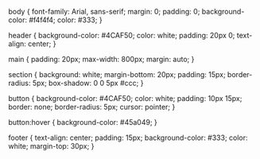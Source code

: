 body {
    font-family: Arial, sans-serif;
    margin: 0;
    padding: 0;
    background-color: #f4f4f4;
    color: #333;
}

header {
    background-color: #4CAF50;
    color: white;
    padding: 20px 0;
    text-align: center;
}

main {
    padding: 20px;
    max-width: 800px;
    margin: auto;
}

section {
    background: white;
    margin-bottom: 20px;
    padding: 15px;
    border-radius: 5px;
    box-shadow: 0 0 5px #ccc;
}

button {
    background-color: #4CAF50;
    color: white;
    padding: 10px 15px;
    border: none;
    border-radius: 5px;
    cursor: pointer;
}

button:hover {
    background-color: #45a049;
}

footer {
    text-align: center;
    padding: 15px;
    background-color: #333;
    color: white;
    margin-top: 30px;
}
